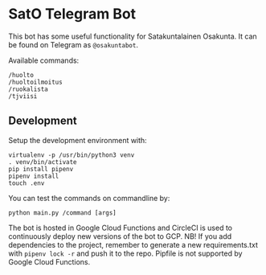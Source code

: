 SatO Telegram Bot
=================

This bot has some useful functionality for Satakuntalainen Osakunta. It can be found on Telegram as `@osakuntabot`.

Available commands:

    /huolto
    /huoltoilmoitus
    /ruokalista
    /tjviisi


Development
-----------
Setup the development environment with:

    virtualenv -p /usr/bin/python3 venv
    . venv/bin/activate
    pip install pipenv
    pipenv install
    touch .env

You can test the commands on commandline by:

    python main.py /command [args]

The bot is hosted in Google Cloud Functions and CircleCI is used to continuously deploy new versions of the bot to GCP.
NB! If you add dependencies to the project, remember to generate a new requirements.txt with `pipenv lock -r` and push it to the repo. Pipfile is not supported by Google Cloud Functions.
